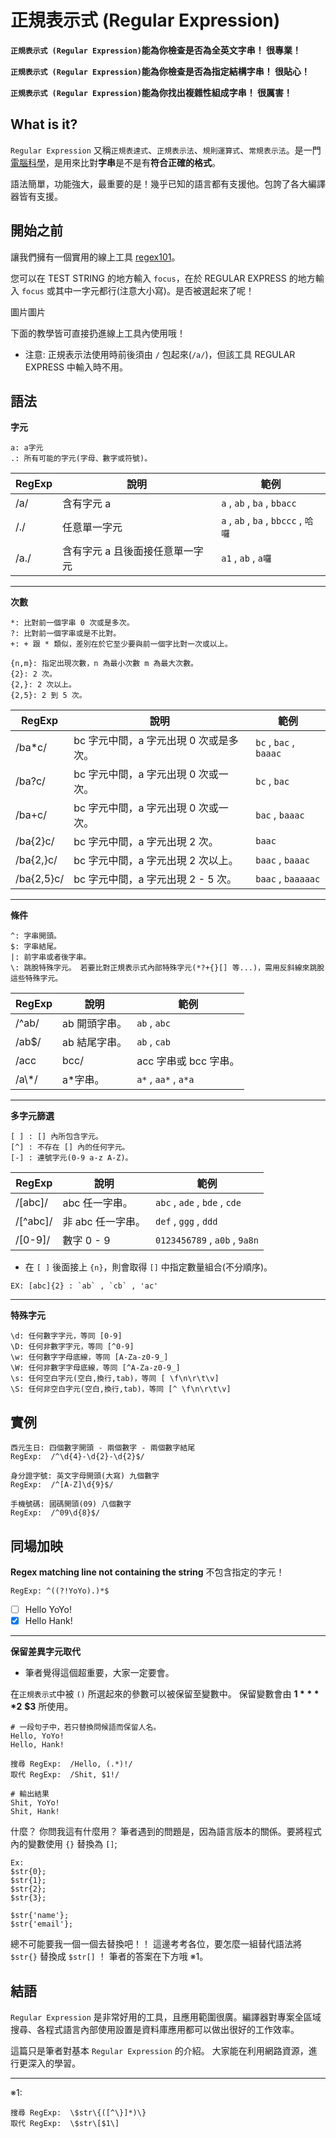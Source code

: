 # 正規表示式 (Regular Expression)

**`正規表示式 (Regular Expression)`能為你檢查是否為全英文字串！ 很專業！**

**`正規表示式 (Regular Expression)`能為你檢查是否為指定結構字串！ 很貼心！**

**`正規表示式 (Regular Expression)`能為你找出複雜性組成字串！ 很厲害！**

<!--More-->

## What is it?

`Regular Expression` 又稱`正規表達式`、`正規表示法`、`規則運算式`、`常規表示法`。是一門[電腦科學](https://zh.wikipedia.org/wiki/%E8%AE%A1%E7%AE%97%E6%9C%BA%E7%A7%91%E5%AD%A6)，是用來比對**字串**是不是有**符合正確的格式**。

語法簡單，功能強大，最重要的是！幾乎已知的語言都有支援他。包誇了各大編譯器皆有支援。

## 開始之前

讓我們擁有一個實用的線上工具 [regex101](https://regex101.com/)。

您可以在 TEST STRING 的地方輸入 `focus`，在於 REGULAR EXPRESS 的地方輸入 `focus` 或其中一字元都行(注意大小寫)。是否被選起來了呢！

圖片圖片

下面的教學皆可直接扔進線上工具內使用哦！

* 注意: 正規表示法使用時前後須由 `/` 包起來(`/a/`)，但該工具 REGULAR EXPRESS 中輸入時不用。


## 語法
**字元**
```
a: a字元
.: 所有可能的字元(字母、數字或符號)。
```

RegExp   |           說明          | 範例
------   | ---------------------- | ---
/a/      |含有字元 a                  | `a` , `ab` , `ba` , `bbacc`
/./      |任意單一字元                 | `a` , `ab` , `ba` , `bbccc` , `哈囉`
/a./     |含有字元 a 且後面接任意單一字元 | `a1` , `ab` , `a囉`

---

**次數**
```
*: 比對前一個字串 0 次或是多次。
?: 比對前一個字串或是不比對。
+: + 跟 * 類似，差別在於它至少要與前一個字比對一次或以上。

{n,m}: 指定出現次數，n 為最小次數 m 為最大次數。
{2}: 2 次。
{2,}: 2 次以上。
{2,5}: 2 到 5 次。
```

RegExp   |           說明          | 範例
------   | ---------------------- | ---
/ba*c/   | bc 字元中間，a 字元出現 0 次或是多次。 | `bc` , `bac` , `baaac`
/ba?c/   | bc 字元中間，a 字元出現 0 次或一次。  | `bc` , `bac`
/ba+c/   | bc 字元中間，a 字元出現 0 次或一次。 | `bac` , `baaac`
/ba{2}c/ | bc 字元中間，a 字元出現 2 次。 | `baac`
/ba{2,}c/ | bc 字元中間，a 字元出現 2 次以上。 | `baac` , `baaac`
/ba{2,5}c/ | bc 字元中間，a 字元出現 2 - 5 次。 | `baac` , `baaaaac`

---
**條件**
```
^: 字串開頭。
$: 字串結尾。
|: 前字串或者後字串。
\: 跳脫特殊字元。 若要比對正規表示式內部特殊字元(*?+{}[] 等...)，需用反斜線來跳脫這些特殊字元。
```

RegExp   |           說明          | 範例
------   | ---------------------- | ---
/\^ab/   | ab 開頭字串。            | `ab` , `abc`
/ab$/    | ab 結尾字串。            | `ab` , `cab`
/acc|bcc/| acc 字串或 bcc 字串。    | `aacc` , `abcc`
/a\\*/   | a\*字串。               | `a*` , `aa*` , `a*a`

---

**多字元篩選**
```
[ ] : [] 內所包含字元。
[^] : 不存在 [] 內的任何字元。
[-] : 連號字元(0-9 a-z A-Z)。
```

RegExp   |           說明          | 範例
------   | ---------------------- | ---
/[abc]/  | abc 任一字串。           | `abc` , `ade` , `bde` , `cde`
/[\^abc]/ | 非 abc 任一字串。       | `def` , `ggg` , `ddd`
/[0-9]/  | 數字 0 - 9             | `0123456789` , `a0b` , `9a8n`


 * 在 `[ ]` 後面接上 `{n}`，則會取得 `[]` 中指定數量組合(不分順序)。
 
 ```
 EX: [abc]{2} : `ab` , `cb` , 'ac'
 ```
 
---

**特殊字元**

```
\d: 任何數字字元，等同 [0-9]
\D: 任何非數字字元，等同 [^0-9]
\w: 任何數字字母底線，等同 [A-Za-z0-9_]
\W: 任何非數字字母底線，等同 [^A-Za-z0-9_]
\s: 任何空白字元(空白,換行,tab)，等同 [ \f\n\r\t\v]
\S: 任何非空白字元(空白,換行,tab)，等同 [^ \f\n\r\t\v]
```

## 實例

```
西元生日: 四個數字開頭 - 兩個數字 - 兩個數字結尾
RegExp:  /^\d{4}-\d{2}-\d{2}$/

身分證字號: 英文字母開頭(大寫) 九個數字
RegExp:  /^[A-Z]\d{9}$/

手機號碼: 國碼開頭(09) 八個數字
RegExp:  /^09\d{8}$/
```

## 同場加映
**Regex matching line not containing the string**
不包含指定的字元！
```
RegExp: ^((?!YoYo).)*$
```

 - [ ] Hello YoYo!
 - [x] Hello Hank!

---

**保留差異字元取代**
 * 筆者覺得這個超重要，大家一定要會。

在`正規表示式`中被 `()` 所選起來的參數可以被保留至變數中。
保留變數會由 **$1** **$2** **$3** 所使用。
```
# 一段句子中，若只替換問候語而保留人名。
Hello, YoYo!
Hello, Hank!

搜尋 RegExp:  /Hello, (.*)!/
取代 RegExp:  /Shit, $1!/

# 輸出結果
Shit, YoYo!
Shit, Hank!
```

什麼？ 你問我這有什麼用？
筆者遇到的問題是，因為語言版本的關係。要將程式內的變數使用 `{}` 替換為 `[]`;
```
Ex:
$str{0};
$str{1};
$str{2};
$str{3};

$str{'name'};
$str{'email'};
```

總不可能要我一個一個去替換吧！！
這邊考考各位，要怎麼一組替代語法將 `$str{}` 替換成 `$str[]` ！
筆者的答案在下方哦 ※1。




## 結語
`Regular Expression` 是非常好用的工具，且應用範圍很廣。編譯器對專案全區域搜尋、各程式語言內部使用設置是資料庫應用都可以做出很好的工作效率。

這篇只是筆者對基本 `Regular Expression` 的介紹。
大家能在利用網路資源，進行更深入的學習。

---
※1:
```
搜尋 RegExp:  \$str\{([^\}]*)\}
取代 RegExp:  \$str\[$1\]
```

